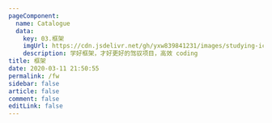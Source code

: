 ```yaml
---
pageComponent: 
  name: Catalogue
  data: 
    key: 03.框架
    imgUrl: https://cdn.jsdelivr.net/gh/yxw839841231/images/studying-icu/20210119170206.png
    description: 学好框架，才好更好的驾驭项目，高效 coding
title: 框架
date: 2020-03-11 21:50:55
permalink: /fw
sidebar: false
article: false
comment: false
editLink: false
---
```

